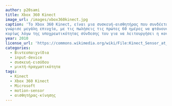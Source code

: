 ```yaml
---
author: p20sami
title: Xbox 360 Kinect
image_url: /images/xbox360kinect.jpg
caption: 'To Xbox 360 Kinect, είναι μια συσκευή-αισθητήρας που συνδέεται με το Xbox 360, που επιτρέπει στον παίκτη να ελέγχει την κονσόλα και να παίζει συμβατά παιχνίδια χρησιμοποιώντας μόνο χειρονομίες (gestures), δεν χρειάζοταν δηλαδή η χρήση του χειριστηρίου. Κυκλοφόρησε για πρώτη φορά στις 4 Νοεμβρίου 2010 για την κονσόλα Xbox 360 και 
γνώρισε μεγάλη επιυχία, με τις πωλήσεις τις πρώτες 60 ημέρες να φτάνουν τις 8 εκατομμύρια. Το Kinect, όμως που κυκλοφόρησε το 2013 για το Xbox One δεν είχε την ίδια απήχηση
κυρίως λόγω της υποχρεωτικότητας σύνδεσης του για να λειτουργήσει η κονσόλα, γεγονός που δυσαρέστησε αρκετά το καταναλωτικό κοινό.'
year: 2010
license_url: 'https://commons.wikimedia.org/wiki/File:Kinect_Sensor_at_E3_2010_(front).jpg'
categories:
  - Βιντεοπαιχνίδια
  - input-device
  - συσκευή-εισόδου
  - μικτή-πραγματικότητα
tags:
  - Kinect
  - Xbox 360 Kinect
  - Microsoft
  - motion-sensor
  - αισθητήρας-κίνησης
---
```

